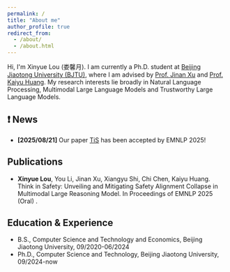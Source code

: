 ```yaml
---
permalink: /
title: "About me"
author_profile: true
redirect_from: 
  - /about/
  - /about.html
---
```


Hi, I'm Xinyue Lou (娄馨月). I am currently a Ph.D. student at [Beijing Jiaotong University (BJTU)](https://www.bjtu.edu.cn/), where I am advised by [Prof. Jinan Xu](https://faculty.bjtu.edu.cn/8300/) and [Prof. Kaiyu Huang](https://faculty.bjtu.edu.cn/10144/). My research interests lie broadly in Natural Language Processing, Multimodal Large Language Models and Trustworthy Large Language Models. 

## ❗️ News
- **[2025/08/21]** Our paper [TiS](https://arxiv.org/abs/2505.06538) has been accepted by EMNLP 2025!

## Publications
-  **Xinyue Lou**, You Li, Jinan Xu, Xiangyu Shi, Chi Chen, Kaiyu Huang. Think in Safety: Unveiling and Mitigating Safety Alignment Collapse in Multimodal Large Reasoning Model. In Proceedings of EMNLP 2025 (Oral) .  

## Education & Experience
- B.S., Computer Science and Technology and Economics, Beijing Jiaotong University, 09/2020-06/2024
- Ph.D., Computer Science and Technology, Beijing Jiaotong University, 09/2024-now
